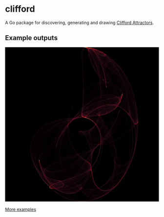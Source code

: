 # clifford

A Go package for discovering, generating and drawing [Clifford Attractors](http://paulbourke.net/fractals/clifford/).

## Example outputs

![Example program output](./output/03.jpg)

[More examples](/output/examples.md)


